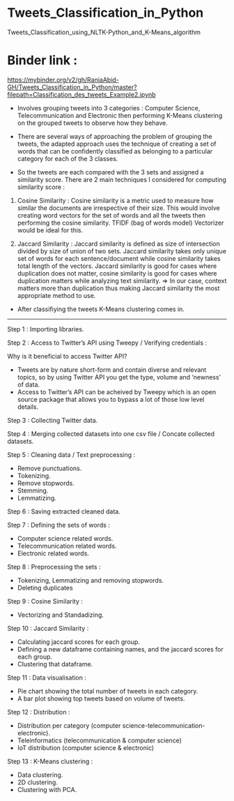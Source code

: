 # Tweets_Classification_in_Python
Tweets_Classification_using_NLTK-Python_and_K-Means_algorithm

# Binder link :
https://mybinder.org/v2/gh/RaniaAbid-GH/Tweets_Classification_in_Python/master?filepath=Classification_des_tweets_Example2.ipynb

* Involves grouping tweets into 3 categories : Computer Science, Telecommunication and Electronic then performing K-Means clustering on the grouped tweets to observe how they behave.

* There are several ways of approaching the problem of grouping the tweets, the adapted approach uses the technique of creating a set of words that can be confidently classified as belonging to a particular category for each of the 3 classes. 

* So the tweets are each compared with the 3 sets and assigned a similarity score. There are 2 main techniques I considered for computing similarity score :

 1. Cosine Similarity : Cosine similarity is a metric used to measure how similar the documents are irrespective of their size. 
 This would involve creating word vectors for the set of words and all the tweets then performing the cosine similarity. 
 TFIDF (bag of words model) Vectorizer would be ideal for this.
 
  2. Jaccard Similarity : Jaccard similarity is defined as size of intersection divided by size of union of two sets. 
  Jaccard similarity takes only unique set of words for each sentence/document while cosine similarity takes total length of the vectors. 
  Jaccard similarity is good for cases where duplication does not matter, cosine similarity is good for cases where duplication matters while analyzing text similarity.
  => In our case, context matters more than duplication thus making Jaccard similarity the most appropriate method to use.
  
  * After classifiying the tweets K-Means clustering comes in.
-----------------------------------------------------------------------------------------------------------------------------------------------------------------------------------
Step 1 : Importing libraries.

Step 2 : Access to Twitter’s API using Tweepy / Verifying credentials :

Why is it beneficial to access Twitter API?
* Tweets are by nature short-form and contain diverse and relevant topics, so by using Twitter API you get the type, volume and ‘newness’ of data.
* Access to Twitter’s API can be acheived by Tweepy which is an open source package that allows you to bypass a lot of those low level details.

Step 3 : Collecting Twitter data.

Step 4 : Merging collected datasets into one csv file / Concate collected datasets.

Step 5 : Cleaning data / Text preprocessing :
* Remove punctuations.
* Tokenizing.
* Remove stopwords.
* Stemming.
* Lemmatizing.

Step 6 : Saving extracted cleaned data.

Step 7 : Defining the sets of words :
* Computer science related words.
* Telecommunication related words.
* Electronic related words.

Step 8 : Preprocessing the sets :
* Tokenizing, Lemmatizing and removing stopwords.
* Deleting duplicates

Step 9 : Cosine Similarity :
* Vectorizing and Standadizing.

Step 10 : Jaccard Similarity :
* Calculating jaccard scores for each group.
* Defining a new dataframe containing names, and the jaccard scores for each group.
* Clustering that dataframe.

Step 11 : Data visualisation :
* Pie chart showing the total number of tweets in each category.
* A bar plot showing top tweets based on volume of tweets.

Step 12 : Distribution :
* Distribution per category (computer science-telecommunication-electronic).
* Teleinformatics (telecommunication & computer science)
* IoT distribution (computer science & electronic)

Step 13 : K-Means clustering :
* Data clustering.
* 2D clustering.
* Clustering with PCA.

